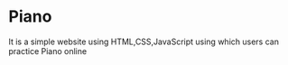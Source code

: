 # Piano
It is a simple website using HTML,CSS,JavaScript using which users can practice Piano online
